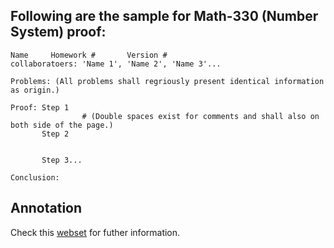 ## Following are the sample for Math-330 (Number System) proof:

```
Name     Homework #       Version #
collaboratoers: 'Name 1', 'Name 2', 'Name 3'...

Problems: (All problems shall regriously present identical information as origin.)

Proof: Step 1
                # (Double spaces exist for comments and shall also on both side of the page.) 
       Step 2


       Step 3... 

Conclusion:  
```
## Annotation
Check this [webset](http://people.math.binghamton.edu/mfochler/math-330-2018-08/html/aux-docs/math330-sample-hwk-a.pdf) for futher information.   
